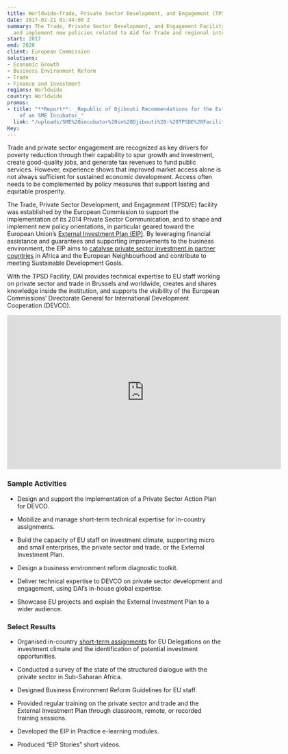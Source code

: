 ```yaml
---
title: Worldwide—Trade, Private Sector Development, and Engagement (TPSD/E) Facility
date: 2017-02-21 01:44:00 Z
summary: The Trade, Private Sector Development, and Engagement Facility helps shape
  and implement new policies related to Aid for Trade and regional integration programmes.
start: 2017
end: 2020
client: European Commission
solutions:
- Economic Growth
- Business Environment Reform
- Trade
- Finance and Investment
regions: Worldwide
country: Worldwide
promos:
- title: "**Report**: _Republic of Djibouti Recommendations for the Establishment
    of an SME Incubator_"
  link: "/uploads/SME%20incubator%20in%20Djibouti%20-%20TPSDE%20Facility%20-%20Final%2012092017-ENG.pdf"
Key: 
---
```


Trade and private sector engagement are recognized as key drivers for poverty reduction through their capability to spur growth and investment, create good-quality jobs, and generate tax revenues to fund public services. However, experience shows that improved market access alone is not always sufficient for sustained economic development. Access often needs to be complemented by policy measures that support lasting and equitable prosperity.

The Trade, Private Sector Development, and Engagement (TPSD/E) facility was established by the European Commission to support the implementation of its 2014 Private Sector Communication, and to shape and implement new policy orientations, in particular geared toward the European Union’s [External Investment Plan (EIP)](https://ec.europa.eu/commission/priorities/stronger-global-actor/external-investment-plan_en). By leveraging financial assistance and guarantees and supporting improvements to the business environment, the EIP aims to [catalyse private sector investment in partner countries](http://dai-global-developments.com/articles/eu-launches-26-billion-fund-to-attract-investment-in-the-european-neighbourhood-and-africas-fragile-states/) in Africa and the European Neighbourhood and contribute to meeting Sustainable Development Goals.

With the TPSD Facility, DAI provides technical expertise to EU staff working on private sector and trade in Brussels and worldwide, creates and shares knowledge inside the institution, and supports the visibility of the European Commissions’ Directorate General for International Development Cooperation (DEVCO).

<iframe src="https://player.vimeo.com/video/319475541" width="640" height="360" frameborder="0" webkitallowfullscreen mozallowfullscreen allowfullscreen></iframe>

### Sample Activities

* Design and support the implementation of a Private Sector Action Plan for DEVCO.

* Mobilize and manage short-term technical expertise for in-country assignments.

* Build the capacity of EU staff on investment climate, supporting micro and small enterprises, the private sector and trade. or the External Investment Plan.

* Design a business environment reform diagnostic toolkit.

* Deliver technical expertise to DEVCO on private sector development and engagement, using DAI’s in-house global expertise.

* Showcase EU projects and explain the External Investment Plan to a wider audience.

### Select Results

* Organised in-country [short-term assignments](http://ec.europa.eu/europeaid/files/tpsd-infographic/) for EU Delegations on the investment climate and the identification of potential investment opportunities.

* Conducted a survey of the state of the structured dialogue with the private sector in Sub-Saharan Africa.

* Designed Business Environment Reform Guidelines for EU staff.

* Provided regular training on the private sector and trade and the External Investment Plan through classroom, remote, or recorded training sessions.

* Developed the EIP in Practice e-learning modules.

* Produced “EIP Stories” short videos.